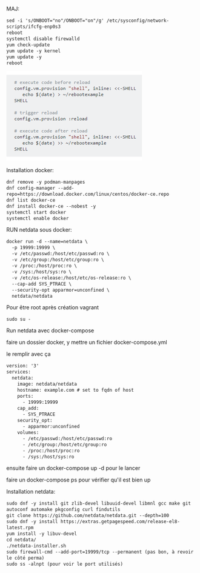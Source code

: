 MAJ:

```
sed -i 's/ONBOOT="no"/ONBOOT="on"/g' /etc/sysconfig/network-scripts/ifcfg-enp0s3
reboot
systemctl disable firewalld
yum check-update
yum update -y kernel
yum update -y
reboot
```

![reboot vm with vagrant](/image/reboot_vm_with_vagrant.png)


Installation docker:
```
dnf remove -y podman-manpages
dnf config-manager --add-repo=https://download.docker.com/linux/centos/docker-ce.repo
dnf list docker-ce
dnf install docker-ce --nobest -y
systemctl start docker
systemctl enable docker
```

RUN netdata sous docker:
```
docker run -d --name=netdata \
  -p 19999:19999 \
  -v /etc/passwd:/host/etc/passwd:ro \
  -v /etc/group:/host/etc/group:ro \
  -v /proc:/host/proc:ro \
  -v /sys:/host/sys:ro \
  -v /etc/os-release:/host/etc/os-release:ro \
  --cap-add SYS_PTRACE \
  --security-opt apparmor=unconfined \
  netdata/netdata
```

Pour être root après création vagrant
```
sudo su -
```

Run netdata avec docker-compose

faire un dossier docker, y mettre un fichier docker-compose.yml

le remplir avec ça

```
version: '3'
services:
  netdata:
    image: netdata/netdata
    hostname: example.com # set to fqdn of host
    ports:
      - 19999:19999
    cap_add:
      - SYS_PTRACE
    security_opt:
      - apparmor:unconfined
    volumes:
      - /etc/passwd:/host/etc/passwd:ro
      - /etc/group:/host/etc/group:ro
      - /proc:/host/proc:ro
      - /sys:/host/sys:ro
```

ensuite faire un docker-compose up -d pour le lancer


faire un docker-compose ps pour vérifier qu'il est bien up














































Installation netdata:

```
sudo dnf -y install git zlib-devel libuuid-devel libmnl gcc make git autoconf automake pkgconfig curl findutils
git clone https://github.com/netdata/netdata.git --depth=100
sudo dnf -y install https://extras.getpagespeed.com/release-el8-latest.rpm
yum install -y libuv-devel
cd netdata/
./netdata-installer.sh
sudo firewall-cmd --add-port=19999/tcp --permanent (pas bon, à revoir le côté perma) 
sudo ss -alnpt (pour voir le port utilisés)
```